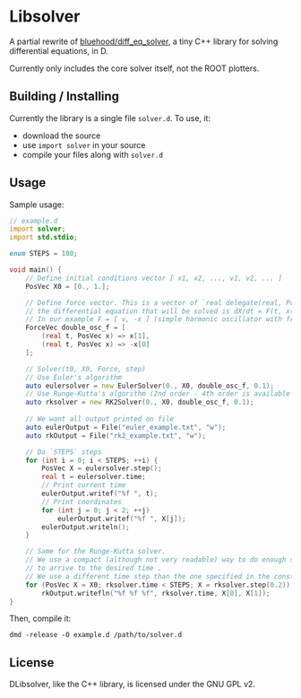 # Libsolver
A partial rewrite of [bluehood/diff_eq_solver](https://github.com/bluehood/diff_eq_solver),
a tiny C++ library for solving differential equations, in D.

Currently only includes the core solver itself, not the ROOT plotters.

## Building / Installing

Currently the library is a single file `solver.d`. To use, it:

- download the source  
- use `import solver` in your source  
- compile your files along with `solver.d`

## Usage

Sample usage:

```d
// example.d
import solver;
import std.stdio;

enum STEPS = 100;

void main() {
	// Define initial conditions vector [ x1, x2, ..., v1, v2, ... ]
	PosVec X0 = [0., 1.];

	// Define force vector. This is a vector of `real delegate(real, PosVec)`; 
	// the differential equation that will be solved is dX/dt = F(t, x(t))
	// In our example F = [ v, -x ] (simple harmonic oscillator with frequency=1)
	ForceVec double_osc_f = [
		(real t, PosVec x) => x[1],
		(real t, PosVec x) => -x[0]
	];

	// Solver(t0, X0, Force, step)
	// Use Euler's algorithm
	auto eulersolver = new EulerSolver(0., X0, double_osc_f, 0.1);
	// Use Runge-Kutta's algorithm (2nd order - 4th order is available as RK4Solver)
	auto rksolver = new RK2Solver(0., X0, double_osc_f, 0.1);
	
	// We want all output printed on file
	auto eulerOutput = File("euler_example.txt", "w");
	auto rkOutput = File("rk2_example.txt", "w");

	// Do `STEPS` steps
	for (int i = 0; i < STEPS; ++i) {
		PosVec X = eulersolver.step();
		real t = eulersolver.time;
		// Print current time
		eulerOutput.writef("%f ", t);
		// Print coordinates
		for (int j = 0; j < 2; ++j)
			eulerOutput.writef("%f ", X[j]);
		eulerOutput.writeln();
	}

	// Same for the Runge-Kutta solver.
	// We use a compact (although not very readable) way to do enough steps
	// to arrive to the desired time .
	// We use a different time step than the one specified in the constructor
	for (PosVec X = X0; rksolver.time < STEPS; X = rksolver.step(0.2))
		rkOutput.writefln("%f %f %f", rksolver.time, X[0], X[1]);
}
```

Then, compile it:  
```
dmd -release -O example.d /path/to/solver.d
```

## License
DLibsolver, like the C++ library, is licensed under the GNU GPL v2.
